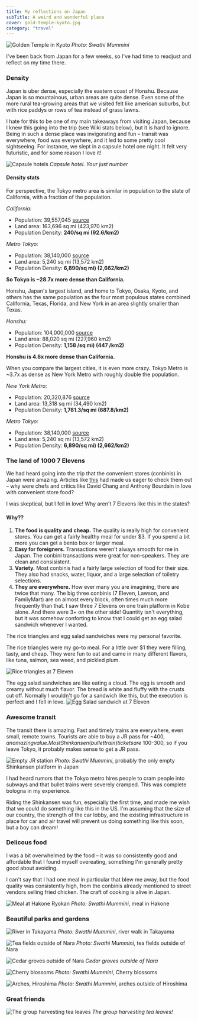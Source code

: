 ```yaml
---
title: My reflections on Japan
subTitle: A weird and wonderful place
cover: gold-temple-kyoto.jpg
category: "travel"
---
```


![Golden Temple in Kyoto](./gold-temple-kyoto.jpg)
_Photo: Swathi Mummini_

I've been back from Japan for a few weeks, so I've had time to readjust and reflect on my time there.

### Density
Japan is uber dense, especially the eastern coast of Honshu. Because Japan is so mountainous, urban areas are quite dense. Even some of the more rural tea-growing areas that we visited felt like american suburbs, but with rice paddys or rows of tea instead of grass lawns.

I hate for this to be one of my main takeaways from visiting Japan, because I knew this going into the trip (see Wiki stats below), but it is hard to ignore. Being in such a dense place was invigorating and fun – transit was everywhere, food was everywhere, and it led to some pretty cool sightseeing. For instance, we slept in a capsule hotel one night. It felt very futuristic, and for some reason I love it!


![Capsule hotels](./capsules.jpg)
_Capsule hotel. Your just number_

#### Density stats
For perspective, the Tokyo metro area is similar in population to the state of California, with a fraction of the population.

_California:_
* Population:	39,557,045 [source](https://en.wikipedia.org/wiki/California#Population)
* Land area: 163,696 sq mi (423,970 km2)
* Population Density:	**240/sq mi (92.6/km2)**

_Metro Tokyo:_
* Population:	38,140,000 [source](https://en.wikipedia.org/wiki/Tokyo)
* Land area: 5,240 sq mi (13,572 km2)
* Population Density:	**6,890/sq mi) (2,662/km2)**

**So Tokyo is ~28.7x more dense than California.**

Honshu, Japan's largest island, and home to Tokyo, Osaka, Kyoto, and others has the same population as the four most populous states combined California, Texas, Florida, and New York in an area slightly smaller than Texas.

_Honshu:_
* Population:	104,000,000 [source](https://en.wikipedia.org/wiki/Honshu)
* Land area: 88,020 sq mi (227,960 km2)
* Population Density:	**1,158 /sq mi) (447 /km2)**

**Honshu is 4.8x more dense than California.**

When you compare the largest cities, it is even more crazy. Tokyo Metro is ~3.7x as dense as New York Metro with roughly double the population.

_New York Metro:_
* Population:	20,320,876 [source](https://en.wikipedia.org/wiki/New_York_metropolitan_area#Metropolitan_Statistical_Area)
* Land area: 13,318 sq mi (34,490 km2)
* Population Density:	**1,781.3/sq mi (687.8/km2)**

_Metro Tokyo:_
* Population:	38,140,000 [source](https://en.wikipedia.org/wiki/Tokyo)
* Land area: 5,240 sq mi (13,572 km2)
* Population Density:	**6,890/sq mi) (2,662/km2)**

### The land of 1000 7 Elevens
We had heard going into the trip that the convenient stores (conbinis) in Japan were amazing. Articles like [this](https://www.eater.com/2017/2/21/14668440/tokyo-convenience-store-conbini-snacks) had made us eager to check them out – why were chefs and critics like David Chang and Anthony Bourdain in love with convenient store food?

I was skeptical, but I fell in love! Why aren't 7 Elevens like this in the states?

#### Why??

1. **The food is quality and cheap.** The quality is really high for convenient stores. You can get a fairly healthy meal for under $3. If you spend a bit more you can get a bento box or larger meal.
1. **Easy for foreigners.** Transactions weren't always smooth for me in Japan. The conbini transactions were great for non-speakers. They are clean and consisistent.
1. **Variety.** Most conbinis had a fairly large selection of food for their size. They also had snacks, water, liquor, and a large selection of toiletry selections.
1. **They are everywhere.** How ever many you are imagining, there are twice that many. The big three conbinis (7 Eleven, Lawson, and FamilyMart) are on almost every block, often times much more frequently than that. I saw three 7 Elevens on one train platform in Kobe alone. And there were 3+ on the other side! Quantity isn't everything, but it was somehow conforting to know that I could get an egg salad sandwich whenever I wanted.

The rice triangles and egg salad sandwiches were my personal favorite.

The rice triangles were my go-to meal. For a little over $1 they were filling, tasty, and cheap. They were fun to eat and came in many different flavors, like tuna, salmon, sea weed, and pickled plum.

![Rice triangles at 7 Eleven](./711-rice-triangle.jpg)

The egg salad sandwiches are like eating a cloud. The egg is smooth and creamy without much flavor. The bread is white and fluffy with the crusts cut off. Normally I wouldn't go for a sandwich like this, but the execution is perfect and I fell in love.
![Egg Salad sandwich at 7 Eleven](./711-egg-salad.jpg)

### Awesome transit
The transit there is amazing. Fast and timely trains are everywhere, even small, remote towns. Tourists are able to buy a JR pass for ~$400, an amazing value. Most Shinkansen (bullet train) tickets are ~$100-300, so if you leave Tokyo, it probably makes sense to get a JR pass.

![Empty JR station](./jr-empty.jpg)
_Photo: Swathi Mummini_, probably the only empty Shinkansen platform in Japan

I had heard rumors that the Tokyo metro hires people to cram people into subways and that bullet trains were severely cramped. This was complete bologna in my experience.

Riding the Shinkansen was fun, especially the first time, and made me wish that we could do something like this in the US. I'm assuming that the size of our country,  the strength of the car lobby, and the existing infrastructure in place for car and air travel will prevent us doing something like this soon, but a boy can dream!

### Delicous food

I was a bit overwhelmed by the food – it was so consistently good and affordable that I found myself overeating, something I'm generally pretty good about avoiding.

I can't say that I had one meal in particular that blew me away, but the food quality was consistently high, from the conbinis already mentioned to street vendors selling fried chicken. The craft of cooking is alive in Japan.

![Meal at Hakone Ryokan](./hakone-meal.jpg)
_Photo: Swathi Mummini_, meal in Hakone

### Beautiful parks and gardens

<!-- ADD MORE HERE -->

![River in Takayama](./takayama-night.jpg)
_Photo: Swathi Mummini_, river walk in Takayama

![Tea fields outside of Nara](./tea-fields.png)
_Photo: Swathi Mummini_, tea fields outside of Nara

![Cedar groves outside of Nara](./cedar-groves.png)
_Cedar groves outside of Nara_

![Cherry blossoms](./cherry-blossoms-bright.jpg)
_Photo: Swathi Mummini_, Cherry blossoms

![Arches, Hiroshima](./arches.jpg)
_Photo: Swathi Mummini_, arches outside of Hiroshima

### Great friends

![The group harvesting tea leaves](./the-bunch-clustered.jpg)
_The group harvesting tea leaves!_